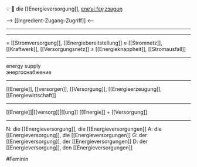 💡 🔴 die [[Energieversorgung]], [ɛnɐˈʁiːfɛɐ̯ˌzɔʁɡʊŋ](https://youglish.com/pronounce/Energieversorgung/german)

--> [[Ingredient-Zugang-Zugriff]] <--

---

---

= [[Stromversorgung]], [[Energiebereitstellung]]
≈ [[Stromnetz]], [[Kraftwerk]], [[Versorgungsnetz]]
≠ [[Energieknappheit]], [[Stromausfall]]

---

energy supply  
энергоснабжение

---

[[Energie]], [[versorgen]], [[Versorgung]], [[Energieerzeugung]], [[Energiewirtschaft]]

---

[[Energie]]|[[versorg]]|[[ung]]
[[Energie]] + [[Versorgung]]

---

N: die [[Energieversorgung]], die [[Energieversorgungen]]
A: die [[Energieversorgung]], die [[Energieversorgungen]]
G: der [[Energieversorgung]], der [[Energieversorgungen]]
D: der [[Energieversorgung]], den [[Energieversorgungen]]

#Feminin

